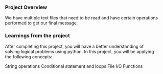 ### Project Overview

 We have multiple text files that need to be read and have certain operations performed to get our final message.




### Learnings from the project

 After completing this project, you will have a better understanding of solving logical problems using python. In this project, you will be applying the following concepts:

String operations
Conditional statement and loops
File I/O
Functions


